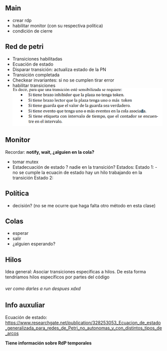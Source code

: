 
## Main
- crear rdp
- habilitar monitor (con su respectiva política)
- condición de cierre


## Red de petri

- Transiciones habilitadas
- Ecuación de estado
- Disparar transición: actualiza estado de la PN
- Transición completada
- Checkear invariantes: si no se cumplen tirar error
- habilitar transiciones
		![Alt text](image.png)

## Monitor
Recordar: **notify, wait, ¿alguien en la cola?**
- tomar mutex
- Estadecuación de estado ? nadie en la transición?
Estados: 
		Estado 1:
					- no se cumple la ecuacin de estado
					hay un hilo trabajando en la transición
		Estado 2:
				

## Política
- decisión? 
	(no se me ocurre que haga falta otro método en esta clase)


## Colas
- esperar
- salir
- ¿alguien esperando?


## Hilos
Idea general: Asociar transiciones específicas a hilos.
			 De esta forma tendríamos hilos específicos por partes del código

###### ver como darles a run despues xdxd


## Info auxuliar

Ecuación de estado:  https://www.researchgate.net/publication/328253053_Ecuacion_de_estado_generalizada_para_redes_de_Petri_no_autonomas_y_con_distintos_tipos_de_arcos

**Tiene información sobre RdP temporales**